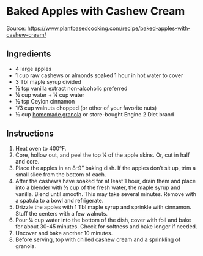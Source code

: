 # Baked Apples with Cashew Cream

Source: https://www.plantbasedcooking.com/recipe/baked-apples-with-cashew-cream/

## Ingredients
* 4 large apples
* 1 cup raw cashews or almonds soaked 1 hour in hot water to cover
* 3 Tbl maple syrup divided
* ½ tsp vanilla extract non-alcoholic preferred
* ½ cup water + ¼ cup water
* ½ tsp Ceylon cinnamon
* 1/3 cup walnuts chopped (or other of your favorite nuts)
* ½ cup [homemade granola](granola.md) or store-bought Engine 2 Diet brand

## Instructions
1. Heat oven to 400°F.
2. Core, hollow out, and peel the top ¼ of the apple skins. Or, cut in half and core.
3. Place the apples in an 8-9” baking dish. If the apples don’t sit up, trim a small slice from the bottom of each.
4. After the cashews have soaked for at least 1 hour, drain them and place into a blender with ½ cup of the fresh water, the maple syrup and vanilla. Blend until smooth. This may take several minutes. Remove with a spatula to a bowl and refrigerate.
5. Drizzle the apples with 1 Tbl maple syrup and sprinkle with cinnamon. Stuff the centers with a few walnuts.
6. Pour ¼ cup water into the bottom of the dish, cover with foil and bake for about 30-45 minutes. Check for softness and bake longer if needed.
7. Uncover and bake another 10 minutes.
8. Before serving, top with chilled cashew cream and a sprinkling of granola.
